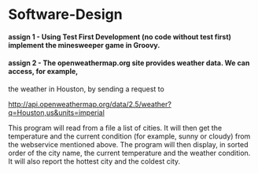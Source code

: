 # Software-Design

#### assign 1 - Using Test First Development (no code without test first) implement the minesweeper game in Groovy.

#### assign 2 - The openweathermap.org site provides weather data. We can access, for example,
the weather in Houston, by sending a request to

http://api.openweathermap.org/data/2.5/weather?q=Houston,us&units=imperial

This program will read from a file a list of cities. It will then get the temperature and the current condition (for example, sunny or cloudy) from the webservice mentioned above. The program will then display, in sorted order of the city name, the current temperature and the weather condition. 
It will also report the hottest city and the coldest city.